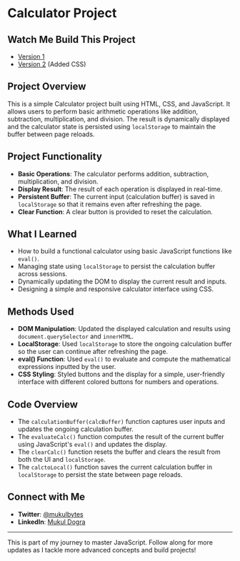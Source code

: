 # Calculator Project

## Watch Me Build This Project

- [Version 1](https://youtu.be/3_N7oiJo3ag?feature=shared)
- [Version 2](https://youtu.be/-Jb8CsILqOI?feature=shared) (Added CSS)

## Project Overview

This is a simple Calculator project built using HTML, CSS, and JavaScript. It allows users to perform basic arithmetic operations like addition, subtraction, multiplication, and division. The result is dynamically displayed and the calculator state is persisted using `localStorage` to maintain the buffer between page reloads.

## Project Functionality

- **Basic Operations**: The calculator performs addition, subtraction, multiplication, and division.
- **Display Result**: The result of each operation is displayed in real-time.
- **Persistent Buffer**: The current input (calculation buffer) is saved in `localStorage` so that it remains even after refreshing the page.
- **Clear Function**: A clear button is provided to reset the calculation.

## What I Learned

- How to build a functional calculator using basic JavaScript functions like `eval()`.
- Managing state using `localStorage` to persist the calculation buffer across sessions.
- Dynamically updating the DOM to display the current result and inputs.
- Designing a simple and responsive calculator interface using CSS.

## Methods Used

- **DOM Manipulation**: Updated the displayed calculation and results using `document.querySelector` and `innerHTML`.
- **LocalStorage**: Used `localStorage` to store the ongoing calculation buffer so the user can continue after refreshing the page.
- **eval() Function**: Used `eval()` to evaluate and compute the mathematical expressions inputted by the user.
- **CSS Styling**: Styled buttons and the display for a simple, user-friendly interface with different colored buttons for numbers and operations.

## Code Overview

- The `calculationBuffer(calcBuffer)` function captures user inputs and updates the ongoing calculation buffer.
- The `evaluateCalc()` function computes the result of the current buffer using JavaScript's `eval()` and updates the display.
- The `clearCalc()` function resets the buffer and clears the result from both the UI and `localStorage`.
- The `calctoLocal()` function saves the current calculation buffer in `localStorage` to persist the state between page reloads.

## Connect with Me

- **Twitter**: [@mukulbytes](https://x.com/mukulbytes)
- **LinkedIn**: [Mukul Dogra](https://linkedin.com/in/mukul-dogra)

---

This is part of my journey to master JavaScript. Follow along for more updates as I tackle more advanced concepts and build projects!
